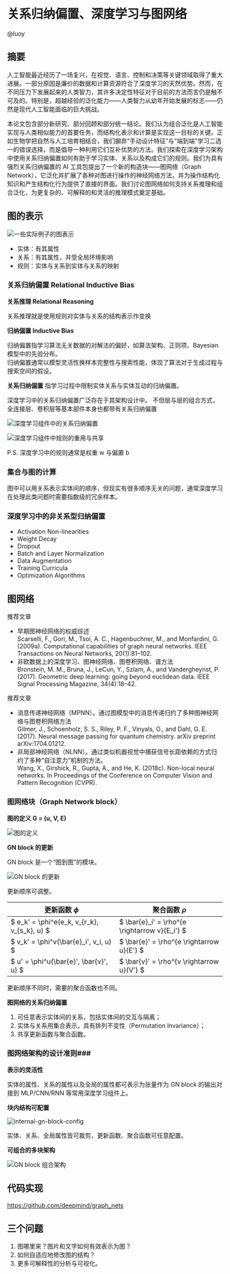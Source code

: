 # 关系归纳偏置、深度学习与图网络

@luoy


## 摘要


人工智能最近经历了一场复兴，在视觉、语言、控制和决策等关键领域取得了重大进展。一部分原因是廉价的数据和计算资源符合了深度学习的天然优势。然而，在不同压力下发展起来的人类智力，其许多决定性特征对于目前的方法而言仍是触不可及的。特别是，超越经验的泛化能力——人类智力从幼年开始发展的标志——仍然是现代人工智能面临的巨大挑战。


本论文包含部分新研究、部分回顾和部分统一结论。我们认为组合泛化是人工智能实现与人类相似能力的首要任务，而结构化表示和计算是实现这一目标的关键。正如生物学把自然与人工培育相结合，我们摒弃“手动设计特征”与“端到端”学习二选一的错误选择，而是倡导一种利用它们互补优势的方法。我们探索在深度学习架构中使用关系归纳偏置如何有助于学习实体、关系以及构成它们的规则。我们为具有强烈关系归纳偏置的 AI 工具包提出了一个新的构造块——图网络（Graph Network），它泛化并扩展了各种对图进行操作的神经网络方法，并为操作结构化知识和产生结构化行为提供了直接的界面。我们讨论图网络如何支持关系推理和组合泛化，为更复杂的、可解释的和灵活的推理模式奠定基础。


## 图的表示

![一些实际例子的图表示](graph-representations.png)

* 实体：有其属性
* 关系：有其属性，并受全局环境影响
* 规则：实体与关系到实体与关系的映射


### 关系归纳偏置 Relational Inductive Bias


**关系推理 Relational Reasoning**

关系推理就是使用规则对实体与关系的结构表示作变换


**归纳偏置 Inductive Bias**

归纳偏置指学习算法无关数据的对解法的偏好，如算法架构、正则项、Bayesian 模型中的先验分布。  
归纳偏置通常以模型灵活性换样本完整性与搜索性能，体现了算法对于生成过程与搜索空间的假设。


**关系归纳偏置** 指学习过程中限制实体关系与实体互动的归纳偏置。


深度学习中的关系归纳偏置广泛存在于其架构设计中。
不但层与层的组合方式，全连接层、卷积层等基本部件本身也都带有关系归纳偏置

![深度学习组件中的关系归纳偏置](various-relational-reductive-biases.png)


![深度学习组件中规则的重用与共享](reuse-and-sharing-of-rules.png)

P.S. 深度学习中的规则通常是权重 w 与偏置 b


### 集合与图的计算

图中可以用关系表示实体间的顺序，但现实有很多顺序无关的问题，通常深度学习在处理此类问题时需要指数级的冗余样本。


### 深度学习中的非关系型归纳偏置

* Activation Non-linearities
* Weight Decay
* Dropout
* Batch and Layer Normalization
* Data Augmentation
* Training Curricula
* Optimization Algorithms


## 图网络


推荐文章

* 早期图神经网络的权威综述  
  Scarselli, F., Gori, M., Tsoi, A. C., Hagenbuchner, M., and Monfardini, G. (2009a). Computational capabilities of graph neural networks. IEEE Transactions on Neural Networks, 20(1):81–102.
* 非欧数据上的深度学习、图神经网络、图卷积网络、谱方法  
  Bronstein, M. M., Bruna, J., LeCun, Y., Szlam, A., and Vandergheynst, P. (2017). Geometric deep learning: going beyond euclidean data. IEEE Signal Processing Magazine, 34(4):18–42.


推荐文章

* 消息传递神经网络（MPNN）。通过图模型中的消息传递归约了多种图神经网络与图卷积网络方法  
  Gilmer, J., Schoenholz, S. S., Riley, P. F., Vinyals, O., and Dahl, G. E. (2017). Neural message passing for quantum chemistry. arXiv preprint arXiv:1704.01212.
* 非局部神经网络（NLNN）。通过类似机器视觉中捕获信号长距依赖的方式归约了多种“自注意力”机制的方法。  
  Wang, X., Girshick, R., Gupta, A., and He, K. (2018c). Non-local neural networks. In Proceedings of the Conference on Computer Vision and Pattern Recognition (CVPR).


### 图网络块（Graph Network block）

**图的定义 G = (u, V, E)**

![图的定义](definition-of-graph.png)


**GN block 的更新**

GN block 是一个“图到图”的模块。

![GN block 的更新](update-of-gn-block.png)

更新顺序可调整。


| 更新函数 $\phi$                             | 聚合函数 $\rho$                               |
|---------------------------------------------|-----------------------------------------------|
| $ e_k' = \phi^e(e_k, v_{r_k}, v_{s_k}, u) $ | $ \bar{e}_i' = \rho^{e \rightarrow v}(E_i') $ |
| $ v_k' = \phi^v(\bar{e}_i', v_i, u) $       | $ \bar{e}' = \rho^{e \rightarrow u}(E') $     |
| $ u' = \phi^u(\bar{e}', \bar{v}', u) $      | $ \bar{v}' = \rho^{v \rightarrow u}(V') $     |

更新顺序不同时，需要的聚合函数也不同。


**图网络的关系归纳偏置**

1. 可任意表示实体间的关系，包括实体间的交互与隔离；
2. 实体与关系用集合表示，具有排列不变性（Permutation Invariance）；
3. 共享更新函数与聚合函数。


### 图网络架构的设计准则###


**表示的灵活性**

实体的属性、关系的属性以及全局的属性都可表示为张量作为 GN block 的输出对接到 MLP/CNN/RNN 等常用深度学习组件上。


**块内结构可配置**

![internal-gn-block-config](internal-gn-block-config.png)

实体、关系、全局属性皆可裁剪，更新函数、聚合函数可任意配置。


**可组合的多块架构**

![GN block 组合架构](compose-gn-blocks.png)


## 代码实现

https://github.com/deepmind/graph_nets


## 三个问题

1. 图哪里来？图片和文字如何有效表示为图？
2. 如何自适应地修改图的结构？
3. 更多可解释性的分析与可视化。
